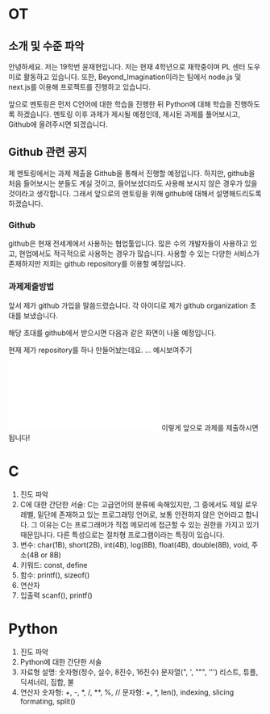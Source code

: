 # OT
## 소개 및 수준 파악
안녕하세요. 저는 19학번 윤재현입니다. 저는 현재 4학년으로 재학중이며 PL 센터 도우미로 활동하고 있습니다. 또한, Beyond_Imagination이라는 팀에서 node.js 및 next.js를 이용해 프로젝트를 진행하고 있습니다. 

앞으로 멘토링은 먼저 C언어에 대한 학습을 진행한 뒤 Python에 대해 학습을 진행하도록 하겠습니다. 멘토링 이후 과제가 제시될 예정인데, 제시된 과제를 풀어보시고, Github에 올려주시면 되겠습니다. 
## Github 관련 공지
제 멘토링에서는 과제 제출을 Github을 통해서 진행할 예정입니다. 
하지만, github을 처음 들어보시는 분들도 계실 것이고, 들어보셨더라도 사용해 보시지 않은 경우가 있을 것이라고 생각합니다. 그래서 앞으로의 멘토링을 위해 github에 대해서 설명해드리도록 하겠습니다.
### Github 
github은 현재 전세계에서 사용하는 협업툴입니다. 많은 수의 개발자들이 사용하고 있고, 현업에서도 적극적으로 사용하는 경우가 많습니다. 사용할 수 있는 다양한 서비스가 존재하지만 저희는 github repository를 이용할 예정입니다.
### 과제제출방법 
앞서 제가 github 가입을 말씀드렸습니다. 각 아이디로 제가 github organization 초대를 보냈습니다. 

해당 초대를 github에서 받으시면 다음과 같은 화면이 나올 예정입니다. 

현재 제가 repository를 하나 만들어놨는데요. ... 예시보여주기
![Git 협업 방법](Git%20협업%20방법.md)
이렇게 앞으로 과제를 제출하시면 됩니다!
# C
1. 진도 파악
2. C에 대한 간단한 서술: 
   C는 고급언어의 분류에 속해있지만, 그 중에서도 제일 로우레벨, 밑단에 존재하고 있는 프로그래밍 언어로, 보통 안전하지 않은 언어라고 합니다. 그 이유는 C는 프로그래머가 직접 메모리에 접근할 수 있는 권한을 가지고 있기 때문입니다. 다른 특성으로는 절차형 프로그램이라는 특징이 있습니다. 
3. 변수:
   char(1B), short(2B), int(4B), log(8B), float(4B), double(8B), void, 주소(4B or 8B)
4. 키워드:
   const, define
5. 함수:
   printf(), sizeof()
6. 연산자
7. 입출력 scanf(), printf()
# Python
1. 진도 파악
2. Python에 대한 간단한 서술
3. 자료형 설명:
   숫자형(정수, 실수, 8진수, 16진수)
   문자열(", ', """, ''')
   리스트, 튜플, 딕셔너리, 집합, 불
4. 연산자
   숫자형:  +, -, *, /, **, %, //
   문자형: +, *, len(), indexing, slicing formating, split()